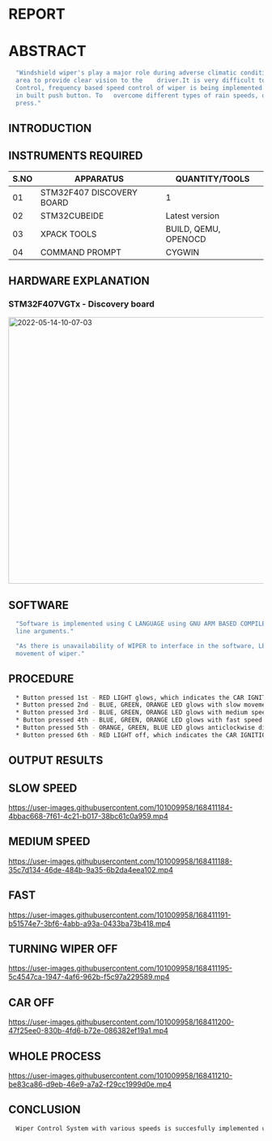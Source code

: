 # REPORT

# ABSTRACT

```bash
  "Windshield wiper's play a major role during adverse climatic conditions by wiping the rain continuuosly over thee windshield 
  area to provide clear vision to the    driver.It is very difficult to drive any vehicle during rainy conditions. In this 
  Control, frequency based speed control of wiper is being implemented. Total control of the windshield wiper is done by using
  in built push button. To   overcome different types of rain speeds, different speed's of wiper movement is enabled on every key 
  press."
```

##  INTRODUCTION


##  INSTRUMENTS REQUIRED

| S.NO | APPARATUS | QUANTITY/TOOLS |
| ---- | --------- | -------- |
| 01 | STM32F407 DISCOVERY BOARD | 1 |
| 02 | STM32CUBEIDE | Latest version |
| 03 | XPACK TOOLS | BUILD, QEMU, OPENOCD |
| 04 | COMMAND PROMPT | CYGWIN |


##  HARDWARE EXPLANATION

###  STM32F407VGTx - Discovery board
<img width="526" alt="2022-05-14-10-07-03" src="https://user-images.githubusercontent.com/101009958/168410851-b96cb765-2a08-42c7-942b-aa01e757b7b0.png">

##  SOFTWARE 

```bash
  "Software is implemented using C LANGUAGE using GNU ARM BASED COMPILER, The code is compiled and runned using Qemu, and command
  line arguments."
```

```bash
  "As there is unavailability of WIPER to interface in the software, LED is inbuilt in the DISCOVERY KIT are used to determine the 
  movement of wiper."
```
##  PROCEDURE

```bash
  * Button pressed 1st - RED LIGHT glows, which indicates the CAR IGNITION ON.
  * Button pressed 2nd - BLUE, GREEN, ORANGE LED glows with slow movement with some delay.
  * Button pressed 3rd - BLUE, GREEN, ORANGE LED glows with medium speed movement with some delay.
  * Button pressed 4th - BLUE, GREEN, ORANGE LED glows with fast speed movement with some delay.
  * Button pressed 5th - ORANGE, GREEN, BLUE LED glows anticlockwise direction indicating wiper off.
  * Button pressed 6th - RED LIGHT off, which indicates the CAR IGNITION OFF. 
```
##  OUTPUT RESULTS

##  SLOW SPEED

https://user-images.githubusercontent.com/101009958/168411184-4bbac668-7f61-4c21-b017-38bc61c0a959.mp4

##  MEDIUM SPEED

https://user-images.githubusercontent.com/101009958/168411188-35c7d134-46de-484b-9a35-6b2da4eea102.mp4

##  FAST

https://user-images.githubusercontent.com/101009958/168411191-b51574e7-3bf6-4abb-a93a-0433ba73b418.mp4

##  TURNING WIPER OFF

https://user-images.githubusercontent.com/101009958/168411195-5c4547ca-1947-4af6-962b-f5c97a229589.mp4

##  CAR OFF

https://user-images.githubusercontent.com/101009958/168411200-47f25ee0-830b-4fd6-b72e-086382ef19a1.mp4

##  WHOLE PROCESS

https://user-images.githubusercontent.com/101009958/168411210-be83ca86-d9eb-46e9-a7a2-f29cc1999d0e.mp4


##  CONCLUSION

```bash
  Wiper Control System with various speeds is succesfully implemented using STM32F407VGTx-DISCOVERY BOARD .
```
